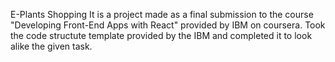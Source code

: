E-Plants Shopping
It is a project made as a final submission to the course "Developing Front-End Apps with React" provided by IBM on coursera.
Took the code structute template provided by the IBM and completed it to look alike the given task.
